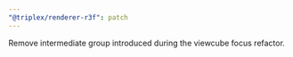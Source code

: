 ```yaml
---
"@triplex/renderer-r3f": patch
---
```


Remove intermediate group introduced during the viewcube focus refactor.
